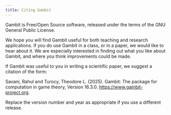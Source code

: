 ```yaml
---
title: Citing Gambit
---
```


Gambit is Free/Open Source software, released under the terms of the GNU General Public License.

We hope you will find Gambit useful for both teaching and research applications.
If you do use Gambit in a class, or in a paper, we would like to hear about it.
We are especially interested in finding out what you like about Gambit,
and where you think improvements could be made.

If Gambit was useful to you in writing a scientific paper, we suggest a citation of the form:

Savani, Rahul and Turocy, Theodore L. (2025).
Gambit: The package for computation in game theory, Version 16.3.0.
https://www.gambit-project.org.


Replace the version number and year as appropriate if you use a
different release.
